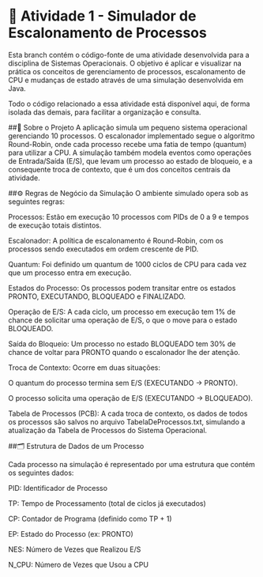 # 📝 Atividade 1 - Simulador de Escalonamento de Processos

Esta branch contém o código-fonte de uma atividade desenvolvida para a disciplina de Sistemas Operacionais. O objetivo é aplicar e visualizar na prática os conceitos de gerenciamento de processos, escalonamento de CPU e mudanças de estado através de uma simulação desenvolvida em Java.

Todo o código relacionado a essa atividade está disponível aqui, de forma isolada das demais, para facilitar a organização e consulta.

##📝 Sobre o Projeto
A aplicação simula um pequeno sistema operacional gerenciando 10 processos. O escalonador implementado segue o algoritmo Round-Robin, onde cada processo recebe uma fatia de tempo (quantum) para utilizar a CPU. A simulação também modela eventos como operações de Entrada/Saída (E/S), que levam um processo ao estado de bloqueio, e a consequente troca de contexto, que é um dos conceitos centrais da atividade.

##⚙️ Regras de Negócio da Simulação
O ambiente simulado opera sob as seguintes regras:

Processos: Estão em execução 10 processos com PIDs de 0 a 9 e tempos de execução totais distintos.

Escalonador: A política de escalonamento é Round-Robin, com os processos sendo executados em ordem crescente de PID.

Quantum: Foi definido um quantum de 1000 ciclos de CPU para cada vez que um processo entra em execução.

Estados do Processo: Os processos podem transitar entre os estados PRONTO, EXECUTANDO, BLOQUEADO e FINALIZADO.

Operação de E/S: A cada ciclo, um processo em execução tem 1% de chance de solicitar uma operação de E/S, o que o move para o estado BLOQUEADO.

Saída do Bloqueio: Um processo no estado BLOQUEADO tem 30% de chance de voltar para PRONTO quando o escalonador lhe der atenção.

Troca de Contexto: Ocorre em duas situações:


O quantum do processo termina sem E/S (EXECUTANDO -> PRONTO).

O processo solicita uma operação de E/S (EXECUTANDO -> BLOQUEADO).


Tabela de Processos (PCB): A cada troca de contexto, os dados de todos os processos são salvos no arquivo TabelaDeProcessos.txt, simulando a atualização da Tabela de Processos do Sistema Operacional.

##🗂️ Estrutura de Dados de um Processo

Cada processo na simulação é representado por uma estrutura que contém os seguintes dados:

PID: Identificador de Processo

TP: Tempo de Processamento (total de ciclos já executados)

CP: Contador de Programa (definido como TP + 1)

EP: Estado do Processo (ex: PRONTO)

NES: Número de Vezes que Realizou E/S

N_CPU: Número de Vezes que Usou a CPU

